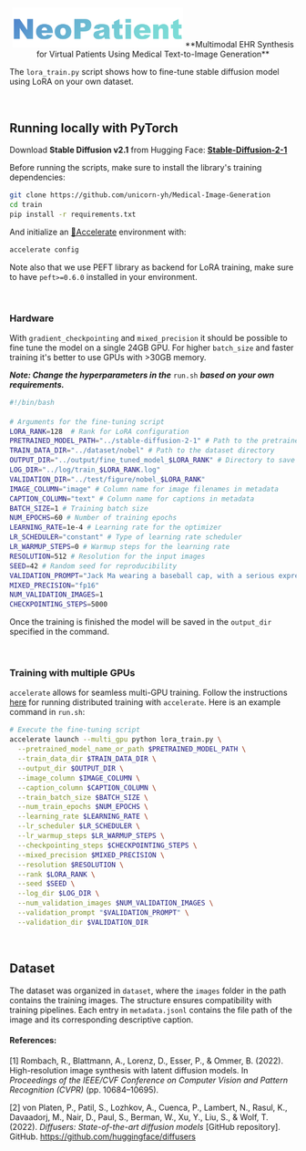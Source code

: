<div align="center">
  <img src="figure/NeoPatient.png" width="300em" ></img>
**Multimodal EHR Synthesis for Virtual Patients Using Medical Text-to-Image Generation**
</div>




The `lora_train.py` script shows how to fine-tune stable diffusion model using LoRA on your own dataset.

<br>

## Running locally with PyTorch

Download **Stable Diffusion v2.1** from Hugging Face: **[Stable-Diffusion-2-1](https://huggingface.co/stabilityai/stable-diffusion-2-1)**

Before running the scripts, make sure to install the library's training dependencies:

```bash
git clone https://github.com/unicorn-yh/Medical-Image-Generation
cd train
pip install -r requirements.txt
```

And initialize an [🤗Accelerate](https://github.com/huggingface/accelerate/) environment with:

```bash
accelerate config
```

Note also that we use PEFT library as backend for LoRA training, make sure to have `peft>=0.6.0` installed in your environment.

<br>

### Hardware

With `gradient_checkpointing` and `mixed_precision` it should be possible to fine tune the model on a single 24GB GPU. For higher `batch_size` and faster training it's better to use GPUs with >30GB memory.

***Note: Change the hyperparameters in the*** `run.sh` ***based on your own requirements.***

```sh
#!/bin/bash

# Arguments for the fine-tuning script
LORA_RANK=128  # Rank for LoRA configuration
PRETRAINED_MODEL_PATH="../stable-diffusion-2-1" # Path to the pretrained model
TRAIN_DATA_DIR="../dataset/nobel" # Path to the dataset directory
OUTPUT_DIR="../output/fine_tuned_model_$LORA_RANK" # Directory to save the fine-tuned model
LOG_DIR="../log/train_$LORA_RANK.log"
VALIDATION_DIR="../test/figure/nobel_$LORA_RANK"
IMAGE_COLUMN="image" # Column name for image filenames in metadata
CAPTION_COLUMN="text" # Column name for captions in metadata
BATCH_SIZE=1 # Training batch size
NUM_EPOCHS=60 # Number of training epochs
LEARNING_RATE=1e-4 # Learning rate for the optimizer
LR_SCHEDULER="constant" # Type of learning rate scheduler
LR_WARMUP_STEPS=0 # Warmup steps for the learning rate
RESOLUTION=512 # Resolution for the input images
SEED=42 # Random seed for reproducibility
VALIDATION_PROMPT="Jack Ma wearing a baseball cap, with a serious expression, and a simple necklace, in the style of Nobel Laureate."
MIXED_PRECISION="fp16"
NUM_VALIDATION_IMAGES=1
CHECKPOINTING_STEPS=5000
```



Once the training is finished the model will be saved in the `output_dir` specified in the command. 

<br>

###  Training with multiple GPUs

`accelerate` allows for seamless multi-GPU training. Follow the instructions [here](https://huggingface.co/docs/accelerate/basic_tutorials/launch) for running distributed training with `accelerate`. Here is an example command in `run.sh`:

```sh
# Execute the fine-tuning script
accelerate launch --multi_gpu python lora_train.py \
  --pretrained_model_name_or_path $PRETRAINED_MODEL_PATH \
  --train_data_dir $TRAIN_DATA_DIR \
  --output_dir $OUTPUT_DIR \
  --image_column $IMAGE_COLUMN \
  --caption_column $CAPTION_COLUMN \
  --train_batch_size $BATCH_SIZE \
  --num_train_epochs $NUM_EPOCHS \
  --learning_rate $LEARNING_RATE \
  --lr_scheduler $LR_SCHEDULER \
  --lr_warmup_steps $LR_WARMUP_STEPS \
  --checkpointing_steps $CHECKPOINTING_STEPS \
  --mixed_precision $MIXED_PRECISION \
  --resolution $RESOLUTION \
  --rank $LORA_RANK \
  --seed $SEED \
  --log_dir $LOG_DIR \
  --num_validation_images $NUM_VALIDATION_IMAGES \
  --validation_prompt "$VALIDATION_PROMPT" \
  --validation_dir $VALIDATION_DIR 
```

<br>

## Dataset

The dataset was organized in `dataset`, where the `images` folder in the path contains the training  images. The structure ensures compatibility with training pipelines. Each entry in `metadata.jsonl` contains the file path of the image and its corresponding descriptive caption.







#### References:

[1] Rombach, R., Blattmann, A., Lorenz, D., Esser, P., & Ommer, B. (2022). High-resolution image synthesis with latent diffusion models. In *Proceedings of the IEEE/CVF Conference on Computer Vision and Pattern Recognition (CVPR)* (pp. 10684–10695).

[2] von Platen, P., Patil, S., Lozhkov, A., Cuenca, P., Lambert, N., Rasul, K., Davaadorj, M., Nair, D., Paul, S., Berman, W., Xu, Y., Liu, S., & Wolf, T. (2022). *Diffusers: State-of-the-art diffusion models* [GitHub repository]. GitHub. https://github.com/huggingface/diffusers



